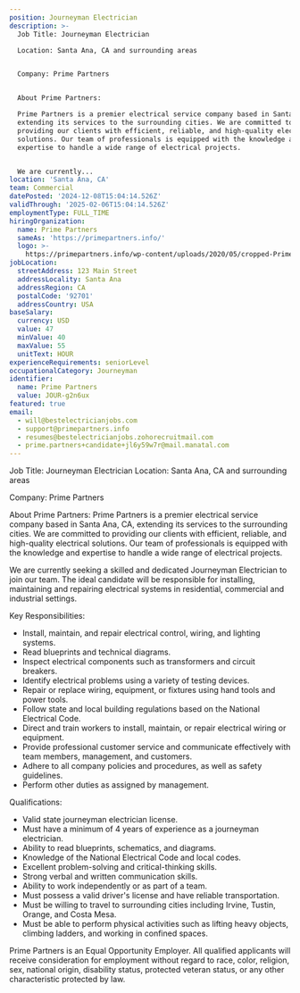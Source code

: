 ```yaml
---
position: Journeyman Electrician
description: >-
  Job Title: Journeyman Electrician

  Location: Santa Ana, CA and surrounding areas


  Company: Prime Partners


  About Prime Partners:

  Prime Partners is a premier electrical service company based in Santa Ana, CA,
  extending its services to the surrounding cities. We are committed to
  providing our clients with efficient, reliable, and high-quality electrical
  solutions. Our team of professionals is equipped with the knowledge and
  expertise to handle a wide range of electrical projects. 


  We are currently...
location: 'Santa Ana, CA'
team: Commercial
datePosted: '2024-12-08T15:04:14.526Z'
validThrough: '2025-02-06T15:04:14.526Z'
employmentType: FULL_TIME
hiringOrganization:
  name: Prime Partners
  sameAs: 'https://primepartners.info/'
  logo: >-
    https://primepartners.info/wp-content/uploads/2020/05/cropped-Prime-Partners-Logo-NO-BG-1-1.png
jobLocation:
  streetAddress: 123 Main Street
  addressLocality: Santa Ana
  addressRegion: CA
  postalCode: '92701'
  addressCountry: USA
baseSalary:
  currency: USD
  value: 47
  minValue: 40
  maxValue: 55
  unitText: HOUR
experienceRequirements: seniorLevel
occupationalCategory: Journeyman
identifier:
  name: Prime Partners
  value: JOUR-g2n6ux
featured: true
email:
  - will@bestelectricianjobs.com
  - support@primepartners.info
  - resumes@bestelectricianjobs.zohorecruitmail.com
  - prime.partners+candidate+jl6y59w7r@mail.manatal.com
---
```




Job Title: Journeyman Electrician
Location: Santa Ana, CA and surrounding areas

Company: Prime Partners

About Prime Partners:
Prime Partners is a premier electrical service company based in Santa Ana, CA, extending its services to the surrounding cities. We are committed to providing our clients with efficient, reliable, and high-quality electrical solutions. Our team of professionals is equipped with the knowledge and expertise to handle a wide range of electrical projects. 

We are currently seeking a skilled and dedicated Journeyman Electrician to join our team. The ideal candidate will be responsible for installing, maintaining and repairing electrical systems in residential, commercial and industrial settings.

Key Responsibilities:

- Install, maintain, and repair electrical control, wiring, and lighting systems.
- Read blueprints and technical diagrams.
- Inspect electrical components such as transformers and circuit breakers.
- Identify electrical problems using a variety of testing devices.
- Repair or replace wiring, equipment, or fixtures using hand tools and power tools.
- Follow state and local building regulations based on the National Electrical Code.
- Direct and train workers to install, maintain, or repair electrical wiring or equipment.
- Provide professional customer service and communicate effectively with team members, management, and customers.
- Adhere to all company policies and procedures, as well as safety guidelines.
- Perform other duties as assigned by management.

Qualifications:

- Valid state journeyman electrician license.
- Must have a minimum of 4 years of experience as a journeyman electrician.
- Ability to read blueprints, schematics, and diagrams.
- Knowledge of the National Electrical Code and local codes.
- Excellent problem-solving and critical-thinking skills.
- Strong verbal and written communication skills.
- Ability to work independently or as part of a team.
- Must possess a valid driver's license and have reliable transportation.
- Must be willing to travel to surrounding cities including Irvine, Tustin, Orange, and Costa Mesa.
- Must be able to perform physical activities such as lifting heavy objects, climbing ladders, and working in confined spaces.

Prime Partners is an Equal Opportunity Employer. All qualified applicants will receive consideration for employment without regard to race, color, religion, sex, national origin, disability status, protected veteran status, or any other characteristic protected by law.